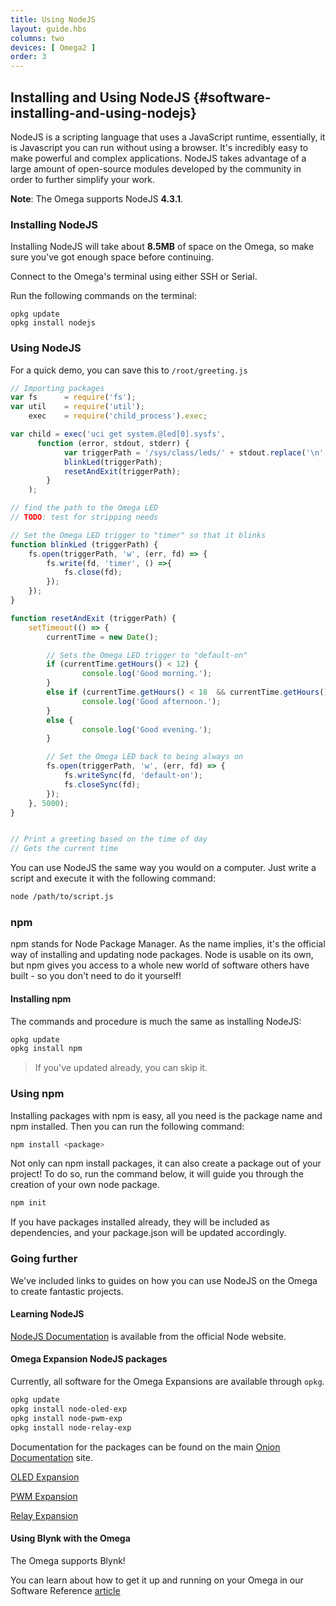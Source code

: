 ```yaml
---
title: Using NodeJS
layout: guide.hbs
columns: two
devices: [ Omega2 ]
order: 3
---
```


<!-- // refer to the existing article for guidance -->

## Installing and Using NodeJS {#software-installing-and-using-nodejs}

NodeJS is a scripting language that uses a JavaScript runtime, essentially, it is Javascript you can run without using a browser. It's incredibly easy to make powerful and complex applications. NodeJS takes advantage of a large amount of open-source modules developed by the community in order to further simplify your work.

**Note**: The Omega supports NodeJS **4.3.1**.


### Installing NodeJS

Installing NodeJS will take about **8.5MB** of space on the Omega, so make sure you've got enough space before continuing.

Connect to the Omega's terminal using either SSH or Serial.

Run the following commands on the terminal:

```
opkg update
opkg install nodejs
```

### Using NodeJS

For a quick demo, you can save this to `/root/greeting.js`

```javascript
// Importing packages
var fs      = require('fs');
var util    = require('util');
    exec    = require('child_process').exec;

var child = exec('uci get system.@led[0].sysfs',
      function (error, stdout, stderr) {
            var triggerPath = '/sys/class/leds/' + stdout.replace('\n','') + '/trigger'
            blinkLed(triggerPath);
            resetAndExit(triggerPath);
        }
    );

// find the path to the Omega LED
// TODO: test for stripping needs

// Set the Omega LED trigger to "timer" so that it blinks
function blinkLed (triggerPath) {
    fs.open(triggerPath, 'w', (err, fd) => {
        fs.write(fd, 'timer', () =>{
            fs.close(fd);
        });
    });
}

function resetAndExit (triggerPath) {
    setTimeout(() => {
        currentTime = new Date();

        // Sets the Omega LED trigger to "default-on"
        if (currentTime.getHours() < 12) {
                console.log('Good morning.');
        }
        else if (currentTime.getHours() < 18  && currentTime.getHours() >= 12) {
                console.log('Good afternoon.');
        }
        else {
                console.log('Good evening.');
        }

        // Set the Omega LED back to being always on
        fs.open(triggerPath, 'w', (err, fd) => {
            fs.writeSync(fd, 'default-on');
            fs.closeSync(fd);
        });
    }, 5000);
}


// Print a greeting based on the time of day
// Gets the current time
```

You can use NodeJS the same way you would on a computer. Just write a script and execute it with the following command:

``` bash
node /path/to/script.js
```


### npm

npm stands for Node Package Manager. As the name implies, it's the official way of installing and updating node packages. Node is usable on its own, but npm gives you access to a whole new world of software others have built - so you don't need to do it yourself!

#### Installing npm

The commands and procedure is much the same as installing NodeJS:

``` bash
opkg update
opkg install npm
```

>If you've updated already, you can skip it.


### Using npm

Installing packages with npm is easy, all you need is the package name and npm installed. Then you can run the following command:

``` bash
npm install <package>
```

Not only can npm install packages, it can also create a package out of your project! To do so, run the command below, it will guide you through the creation of your own node package.

``` bash
npm init
```

If you have packages installed already, they will be included as dependencies, and your package.json will be updated accordingly.

### Going further

We've included links to guides on how you can use NodeJS on the Omega to create fantastic projects.

#### Learning NodeJS

<!-- // link to nodejs documentation and guides for more info on getting started and learning NodeJS -->

[NodeJS Documentation](https://nodejs.org/docs/latest-v4.x/api/) is available from the official Node website.

#### Omega Expansion NodeJS packages

Currently, all software for the Omega Expansions are available through `opkg`.

``` bash
opkg update
opkg install node-oled-exp
opkg install node-pwm-exp
opkg install node-relay-exp
```

Documentation for the packages can be found on the main [Onion Documentation](https://docs.onion.io) site.

[OLED Expansion](https://docs.onion.io/omega2-docs/oled-expansion-node-module.html)

[PWM Expansion](https://docs.onion.io/omega2-docs/pwm-expansion-node-module.html)

[Relay Expansion](https://docs.onion.io/omega2-docs/relay-expansion-node-module.html)


#### Using Blynk with the Omega

The Omega supports Blynk!

You can learn about how to get it up and running on your Omega in our Software Reference [article](#blynk-library)

<!-- // brief description of Blynk and how they're awesome -->
<!-- // link to the main blynk article -->

<!-- Not available on current firmware -->
